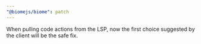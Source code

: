 ```yaml
---
"@biomejs/biome": patch
---
```


When pulling code actions from the LSP, now the first choice suggested by the client will be the safe fix.
